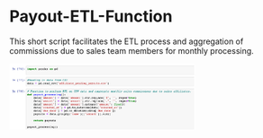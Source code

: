 # Payout-ETL-Function

This short script facilitates the ETL process and aggregation of commissions due to sales team members for monthly processing. 

<img src="payout_script.png" width=65%>
